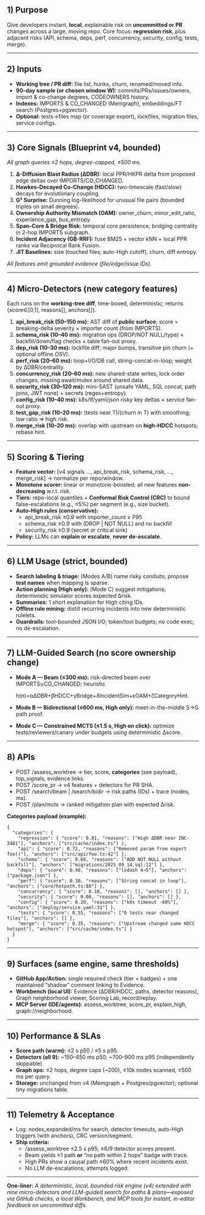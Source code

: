 ## **1) Purpose**

Give developers instant, **local**, explainable risk on **uncommitted or PR** changes across a large, moving repo. Core focus: **regression risk**, plus adjacent risks (API, schema, deps, perf, concurrency, security, config, tests, merge).

---

## **2) Inputs**

- **Working tree / PR diff:** file list, hunks, churn, renamed/moved info.
- **90-day sample (or chosen window W):** commits/PRs/issues/owners, import & co-change degrees, CODEOWNERS history.
- **Indexes:** IMPORTS & CO_CHANGED (Memgraph), embeddings/FT search (Postgres+pgvector).
- **Optional:** tests→files map (or coverage export), lockfiles, migration files, service configs.

---

## **3) Core Signals (Blueprint v4, bounded)**

*All graph queries ≤2 hops, degree-capped, ≤500 ms.*

1. **Δ-Diffusion Blast Radius (ΔDBR):** local PPR/HKPR delta from proposed edge deltas over IMPORTS/CO_CHANGED.
2. **Hawkes-Decayed Co-Change (HDCC):** two-timescale (fast/slow) decays for evolutionary coupling.
3. **G² Surprise:** Dunning log-likelihood for unusual file pairs (bounded triples on small degrees).
4. **Ownership Authority Mismatch (OAM):** owner_churn, minor_edit_ratio, experience_gap, bus_entropy.
5. **Span-Core & Bridge Risk:** temporal core persistence; bridging centrality in 2-hop IMPORTS subgraph.
6. **Incident Adjacency (GB-RRF):** fuse BM25 + vector kNN + local PPR ranks via Reciprocal Rank Fusion.
7. **JIT Baselines:** size (touched files; auto-High cutoff), churn, diff entropy.

*All features emit grounded evidence (file/edge/issue IDs).*

---

## **4) Micro-Detectors (new category features)**

Each runs on the **working-tree diff**, time-boxed, deterministic; returns {score∈[0,1], reasons[], anchors[]}.

1. **api_break_risk (50–150 ms):** AST diff of **public surface**; score = breaking-delta severity × importer count (from IMPORTS).
2. **schema_risk (10–40 ms):** migration ops (DROP/NOT NULL/type) × backfill/down/flag checks × table fan-out proxy.
3. **dep_risk (10–30 ms):** lockfile diff; major bumps, transitive pin churn (+ optional offline OSV).
4. **perf_risk (20–60 ms):** loop+I/O/DB call, string-concat-in-loop; weight by ΔDBR/centrality.
5. **concurrency_risk (20–60 ms):** new shared-state writes, lock order changes, missing await/mutex around shared data.
6. **security_risk (30–120 ms):** mini-SAST (unsafe YAML, SQL concat, path joins, JWT none) + secrets (regex+entropy).
7. **config_risk (10–40 ms):** k8s/tf/yaml/json risky key deltas × service fan-out proxy.
8. **test_gap_risk (10–20 ms):** (tests near T)/(churn in T) with smoothing; low ratio ⇒ high risk.
9. **merge_risk (10–20 ms):** overlap with upstream on **high-HDCC** hotspots; rebase hint.

---

## **5) Scoring & Tiering**

- **Feature vector:** [v4 signals …, api_break_risk, schema_risk, …, merge_risk] → normalize per repo/window.
- **Monotone scorer:** linear or monotone-boosted; all new features **non-decreasing** w.r.t. risk.
- **Tiers:** repo-local quantiles + **Conformal Risk Control (CRC)** to bound false-escalations (e.g., ≤5%) per segment (e.g., size bucket).
- **Auto-High rules (conservative):**
    - api_break_risk ≥0.9 with importer_count ≥ P95
    - schema_risk ≥0.9 with (DROP | NOT NULL) and no backfill
    - security_risk ≥0.9 (secret or critical sink)
- **Policy:** LLMs can **explain or escalate**, **never de-escalate**.

---

## **6) LLM Usage (strict, bounded)**

- **Search labeling & triage:** (Modes A/B) name risky conduits; propose **test names** when mapping is sparse.
- **Action planning (High only):** (Mode C) suggest mitigations; deterministic simulator scores expected Δrisk.
- **Summaries:** 1 short explanation for High citing IDs.
- **Offline rule mining:** distill recurring incidents into new deterministic rulelets.
- **Guardrails:** tool-bounded JSON I/O; token/tool budgets; no code exec; no de-escalation.

---

## **7) LLM-Guided Search (no score ownership change)**

- **Mode A — Beam (≤300 ms):** risk-directed beam over IMPORTS∪CO_CHANGED; heuristic
    
    h(n)=αΔDBR+βHDCC+γBridge+δIncidentSim+εOAM+ζCategoryHint.
    
- **Mode B — Bidirectional (≤600 ms, High only):** meet-in-the-middle S→G path proof.
- **Mode C — Constrained MCTS (≤1.5 s, High on click):** optimize tests/reviewers/canary under budgets using deterministic Δscore.

---

## **8) APIs**

- POST /assess_worktree → tier, score, **categories** (see payload), top_signals, evidence links.
- POST /score_pr → v4 features + detectors for PR SHA.
- POST /search/beam | /search/bidir → risk paths (IDs) + trace (nodes, ms).
- POST /plan/mcts → ranked mitigation plan with expected Δrisk.

**Categories payload (example):**

```
{
  "categories": {
    "regression": { "score": 0.81, "reasons": ["High ΔDBR near INC-2481"], "anchors": ["src/cache/index.ts"] },
    "api": { "score": 0.72, "reasons": ["Removed param from export foo()"], "anchors": ["src/api/foo.ts:42"] },
    "schema": { "score": 0.66, "reasons": ["ADD NOT NULL without backfill"], "anchors": ["migrations/2025_09_14.sql:12"] },
    "deps": { "score": 0.40, "reasons": ["lodash 4→5"], "anchors": ["package.json"] },
    "perf": { "score": 0.30, "reasons": ["String concat in loop"], "anchors": ["core/hotpath.ts:88"] },
    "concurrency": { "score": 0.10, "reasons": [], "anchors": [] },
    "security": { "score": 0.00, "reasons": [], "anchors": [] },
    "config": { "score": 0.20, "reasons": ["k8s timeout -60%"], "anchors": ["deploy/service.yaml:31"] },
    "tests": { "score": 0.55, "reasons": ["0 tests near changed files"], "anchors": [] },
    "merge": { "score": 0.35, "reasons": ["Upstream changed same HDCC hotspot"], "anchors": ["src/cache/index.ts"] }
  }
}
```

---

## **9) Surfaces (same engine, same thresholds)**

- **GitHub App/Action:** single required check (tier + badges) + one maintained “shadow” comment linking to Evidence.
- **Workbench (local UI):** Evidence (ΔDBR/HDCC, paths, detector reasons), Graph neighborhood viewer, Scoring Lab, record/replay.
- **MCP Server (IDE/agents):** assess_worktree, score_pr, explain_high, graph://neighborhood.

---

## **10) Performance & SLAs**

- **Score path (warm):** ≤2 s p50 / ≤5 s p95.
- **Detectors (all 9):** ~150–450 ms p50; ~700–900 ms p95 (independently skippable).
- **Graph ops:** ≤2 hops, degree caps (~200), ≤10k nodes scanned, ≤500 ms per query.
- **Storage:** unchanged from v4 (Memgraph + Postgres/pgvector); optional tiny migrations table.

---

## **11) Telemetry & Acceptance**

- Log: nodes_expanded/ms for search, detector timeouts, auto-High triggers (with anchors), CRC version/segment.
- **Ship criteria:**
    - /assess_worktree ≤2.5 s p95; ≥6/9 detector scores present.
    - Beam yields ≥1 path **or** “no path within 2 hops” badge with trace.
    - High PRs show a causal path ≥60% where recent incidents exist.
    - No LLM de-escalations; attempts logged.

---

**One-liner:** *A deterministic, local, bounded risk engine (v4) extended with nine micro-detectors and LLM-guided search for paths & plans—exposed via GitHub checks, a local Workbench, and MCP tools for instant, in-editor feedback on uncommitted diffs.*